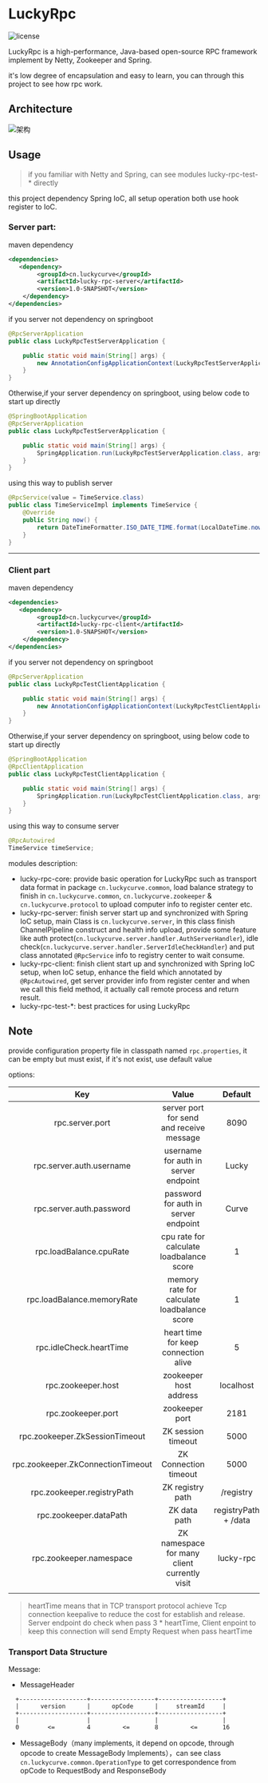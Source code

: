 # LuckyRpc

![license](https://img.shields.io/github/license/LuckyCurve/LuckyRpc)



LuckyRpc is a high-performance, Java-based open-source RPC framework implement by Netty, Zookeeper and Spring.

it's low degree of encapsulation and easy to learn, you can through this project to see how rpc work.



## Architecture

![架构](https://gitee.com/LuckyCurve/img/raw/93c3e32e4b80591ea976e6345e0cf44f99113092/img/架构.png)



## Usage

>  if you familiar with Netty and Spring, can see modules lucky-rpc-test-* directly

this project dependency Spring IoC, all setup operation both use hook register to IoC.

### Server part:

maven dependency

```xml
<dependencies>
   <dependency>
        <groupId>cn.luckycurve</groupId>
        <artifactId>lucky-rpc-server</artifactId>
        <version>1.0-SNAPSHOT</version>
    </dependency>
</dependencies>
```

if you server not dependency on springboot

```java
@RpcServerApplication
public class LuckyRpcTestServerApplication {

    public static void main(String[] args) {
        new AnnotationConfigApplicationContext(LuckyRpcTestServerApplication.class);
    }
}
```

Otherwise,if your server dependency on springboot, using below code to start up directly

```java
@SpringBootApplication
@RpcServerApplication
public class LuckyRpcTestServerApplication {

    public static void main(String[] args) {
        SpringApplication.run(LuckyRpcTestServerApplication.class, args);
    }
}
```

using this way to publish server

```java
@RpcService(value = TimeService.class)
public class TimeServiceImpl implements TimeService {
    @Override
    public String now() {
        return DateTimeFormatter.ISO_DATE_TIME.format(LocalDateTime.now());
    }
}
```

<hr>

### Client part

maven dependency

```xml
<dependencies>
   <dependency>
        <groupId>cn.luckycurve</groupId>
        <artifactId>lucky-rpc-client</artifactId>
        <version>1.0-SNAPSHOT</version>
    </dependency>
</dependencies>
```

if you server not dependency on springboot

```java
@RpcServerApplication
public class LuckyRpcTestClientApplication {

    public static void main(String[] args) {
        new AnnotationConfigApplicationContext(LuckyRpcTestClientApplication.class);
    }
}
```

Otherwise,if your server dependency on springboot, using below code to start up directly

```java
@SpringBootApplication
@RpcClientApplication
public class LuckyRpcTestClientApplication {

    public static void main(String[] args) {
        SpringApplication.run(LuckyRpcTestClientApplication.class, args);
    }
}
```

using this way to consume server

```java
@RpcAutowired
TimeService timeService;
```





modules description:

* lucky-rpc-core: provide basic operation for LuckyRpc such as transport data format in package `cn.luckycurve.common`, load balance strategy to finish in `cn.luckycurve.common`, `cn.luckycurve.zookeeper` & `cn.luckycurve.protocol` to upload computer info to register center etc.
* lucky-rpc-server: finish server start up and synchronized with Spring IoC setup, main Class is `cn.luckycurve.server`, in this class finish ChannelPipeline construct and health info upload, provide some feature like auth protect(`cn.luckycurve.server.handler.AuthServerHandler`), idle check(`cn.luckycurve.server.handler.ServerIdleCheckHandler`) and put class annotated `@RpcService` info to registry center to wait consume.
* lucky-rpc-client: finish client start up and synchronized with Spring IoC setup, when IoC setup, enhance the field which annotated by `@RpcAutowired`, get server provider info from register center and when we call this field method, it actually call remote process and return result.
* lucky-rpc-test-*: best practices for using LuckyRpc



## Note

provide configuration property file in classpath named `rpc.properties`, it can be empty but must exist, if it's not exist, use default value

options:

|                Key                |                    Value                     |       Default        |
| :-------------------------------: | :------------------------------------------: | :------------------: |
|          rpc.server.port          |   server port for send and receive message   |         8090         |
|     rpc.server.auth.username      |     username for auth in server endpoint     |        Lucky         |
|     rpc.server.auth.password      |     password for auth in server endpoint     |        Curve         |
|      rpc.loadBalance.cpuRate      |   cpu rate for calculate loadbalance score   |          1           |
|    rpc.loadBalance.memoryRate     | memory rate for calculate loadbalance score  |          1           |
|      rpc.idleCheck.heartTime      |     heart time for keep connection alive     |          5           |
|        rpc.zookeeper.host         |            zookeeper host address            |      localhost       |
|        rpc.zookeeper.port         |                zookeeper port                |         2181         |
|  rpc.zookeeper.ZkSessionTimeout   |              ZK session timeout              |         5000         |
| rpc.zookeeper.ZkConnectionTimeout |            ZK Connection timeout             |         5000         |
|    rpc.zookeeper.registryPath     |               ZK registry path               |      /registry       |
|      rpc.zookeeper.dataPath       |                 ZK data path                 | registryPath + /data |
|      rpc.zookeeper.namespace      | ZK namespace for many client currently visit |      lucky-rpc       |
|                                   |                                              |                      |

> heartTime means that in TCP transport protocol achieve Tcp connection keepalive to reduce the cost for establish and release. Server endpoint do check when pass 3 * heartTime, Client enpoint to keep this connection will send Empty Request when pass heartTime





### Transport Data Structure



Message:

- MessageHeader

```
  +-------------------+------------------+------------------+
  |      version      |      opCode      |     streamId     |
  +-------------------+------------------+------------------+
  |                   |                  |                  |
  0        <=         4         <=       8         <=       16
```

* MessageBody（many implements, it depend on opcode, through opcode to create MessageBody Implements），can see class `cn.luckycurve.common.OperationType` to get correspondence from opCode to RequestBody and ResponseBody

